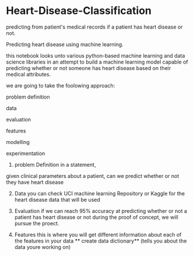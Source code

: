 # Heart-Disease-Classification
predicting from patient's medical records if a patient has heart disease or not.

Predicting heart disease using machine learning.

this notebook looks unto various python-based machine learning and data science libraries in an attempt to build a machine learning model capable of predicting whether or not someone has heart disease based on their medical attributes.

we are going to take the foolowing approach:

problem definition

data

evaluation

features

modelling

experimentation

1. problem Definition
in a statement,

given clinical parameters about a patient, can we predict whether or not they have heart disease

2. Data
you can check UCI machine learning Repository or Kaggle for the heart disease data that will be used

3. Evaluation
if we can reach 95% accuracy at predicting whether or not a patient has heart disease or not during the proof of concept, we will pursue the proect.

4. Features
this is where you will get different information about each of the features in your data ** create data dictionary** (tells you about the data youre working on)
